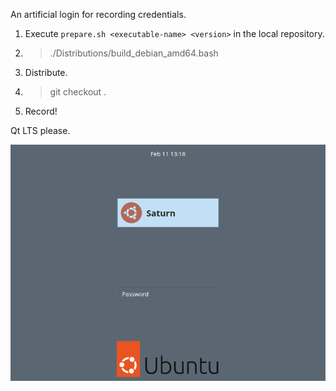 An artificial login for recording credentials.

1. Execute ``prepare.sh <executable-name> <version>`` in the local repository.
2. > ./Distributions/build_debian_amd64.bash
3. Distribute.
4. > git checkout .
5. Record!

Qt LTS please.

![Screenshot](https://raw.githubusercontent.com/textbrowser/badger/refs/heads/main/badger.png)
